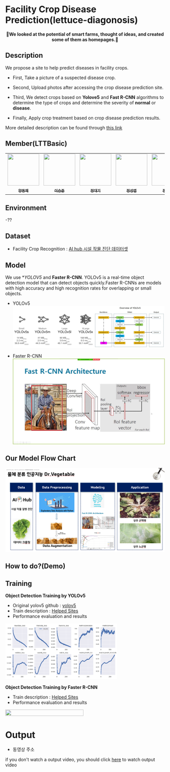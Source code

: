 # Facility Crop Disease Prediction(lettuce-diagonosis)

<p align='center'>
  <b>🌱We looked at the potential of smart farms, thought of ideas, and created some of them as homepages.🌱</b>
</p>

## Description
We propose a site to help predict diseases in facility crops.
- First, Take a picture of a suspected disease crop.

- Second, Upload photos after accessing the crop disease prediction site.

- Third, We detect crops based on **Yolove5** and **Fast R-CNN** algorithms to determine the type of crops and determine the severity of **normal** or **disease**.

- Finally, Apply crop treatment based on crop disease prediction results.

More detailed description can be found through <a href=''>this link</a>

## Member(LTTBasic)

<table>
  <tr>
      <td align="center"><a href="https://github.com/YangDongJae"><img src="https://avatars.githubusercontent.com/u/59679706?v=4" width="100" height="100"><br /><sub><b>양동재</b></sub></td>
      <td align="center"><a href="https://github.com/BoriLab"><img src="https://avatars.githubusercontent.com/u/42792735?v=4" width="100" height="100"><br /><sub><b>이승준</b></sub></td>
      <td align="center"><a href="https://github.com/dackyy"><img src="https://avatars.githubusercontent.com/u/50398071?v=4" width="100" height="100"><br /><sub><b>정대기</b></sub></td>
      <td align="center"><a href="https://github.com/yeobdoll"><img src="https://avatars.githubusercontent.com/u/74964580?v=4" width="100" height="100"><br /><sub><b>정성엽</b></sub></td> 
      <td align="center"><a href="https://github.com/Jeong-GeunYeong"><img src="https://avatars.githubusercontent.com/u/82489406?v=4" width="100" height="100"><br /><sub><b>정근영</b></sub></td>
     </tr>
</table>
               
## Environment
-??

## Dataset
- Facility Crop Recognition : <a href='https://aihub.or.kr/aidata/30729'>AI hub 시설 작물 진단 데이터셋</a>

## Model
We use **YOLOV5* and **Faster R-CNN**. YOLOv5 is a real-time object detection model that can detect objects quickly.Faster R-CNNs are models with high accuracy and high recognition rates for overlapping or small objects.

- YOLOv5
<img src='https://github.com/LTTBasic/lecttue-diagonosis/blob/GeunYeongJeong/Picture/%EC%9A%9C%EB%A1%9Cv5.PNG'></img>


- Faster R-CNN
<img src='https://github.com/LTTBasic/lecttue-diagonosis/blob/GeunYeongJeong/Picture/Faster%20R-CNN.jpg'></img>

## Our Model Flow Chart

<p align="center">
  <img src='https://github.com/LTTBasic/lecttue-diagonosis/blob/GeunYeongJeong/Picture/Flow%20chart.PNG'></img>
</p>

## How to do?(Demo)

## Training

**Object Detection Training by YOLOv5**

- Original yolov5 github : <a href='https://github.com/ultralytics/yolov5'>yolov5</a>
- Train description : <a href=''>Helped Sites</a>
- Performance evaluation and results

<img src='https://github.com/LTTBasic/lecttue-diagonosis/blob/GeunYeongJeong/Picture/8d12d28c-b9e3-4251-b36c-a1d1b8f15ce4.png' width="70%" height="70%"></img>

**Object Detection Training by Faster R-CNN**

- Train description : <a href='https://lynnshin.tistory.com/47'>Helped Sites</a>
- Performance evaluation and results

<img src='성능평가이미지 Faster R-CNN' width="70%" height="70%"></img>

# Output

- 동영상 주소

if you don't watch a output video, you should click <a href=''>here</a> to watch output video

